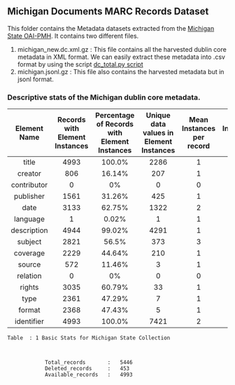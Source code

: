 ## Michigan Documents MARC Records Dataset
This folder contains the Metadata datasets extracted from the [Michigan State OAI-PMH](https://cdm16110.contentdm.oclc.org/oai/oai.php). It contains two different files.
1. michigan_new.dc.xml.gz : This file contains all the harvested dublin core metadata in XML format. We can easily extract these metadata into .csv format by using the script [dc_total.py script](https://github.com/state-pubs-from-web-archives/oaipmh-tools/blob/main/tools/dc_total.py)
2. michigan.jsonl.gz : This file also contains the harvested metadata but in jsonl format.

### Descriptive stats of the Michigan dublin core metadata.


| Element Name | Records with Element Instances | Percentage of Records with Element Instances | Unique data values in Element Instances | Mean Instances per record | Mode Instances per record | Frequency of Mode Instances per record | Entropy | Gini_coefficient |
| :---:   | :---: | :---: | :---:   | :---: | :---: | :---: | :---: | :---: |
| title | 4993 | 100.0% | 2286 | 1 | 1 | 88.98% | 0.825 | 0.584 |
| creator | 806 | 16.14% | 207 | 1 | 1 | 16.14% | 0.758 | 0.659 |
| contributor | 0 | 0% | 0 | 0 | 0 | 0% | 0 | None |
| publisher | 1561 | 31.26% | 425 | 1 | 1 | 31.26% | 0.725 | 0.673 |
| date | 3133 | 62.75% | 1322 | 2 | 3 | 49.67% | 0.773 | 0.767 |
| language | 1 | 0.02% | 1 | 1 | 1 | 0.02% | 0 | 0 |
| description | 4944 | 99.02% | 4291 | 1 | 1 | 92.37% | 0.937 | 0.180 |
| subject | 2821 | 56.5% | 373 | 3 | 4 | 47.43% | 0.462 | 0.915 |
| coverage | 2229 | 44.64% | 210 | 1 | 1 | 37.81% | 0.644 | 0.828 |
| source | 572 | 11.46% | 3 | 1 | 1 | 11.46% | 0.788 | 0.354 |
| relation | 0 | 0% | 0 | 0 | 0 | 0% | 0 | None |
| rights | 3035 | 60.79% | 33 | 1 | 1 | 48.23% | 0.593 | 0.811 |
| type | 2361 | 47.29% | 7 | 1 | 1 | 47.29% | 0.722 | 0.509 |
| format | 2368 | 47.43% | 5 | 1 | 1 | 47.43% | 0.401 | 0.666 |
| identifier | 4993 | 100.0% | 7421 | 2 | 3 | 47.37% | 0.988 | 0.210 |

	Table  : 1 Basic Stats for Michigan State Collection



				Total_records 		: 	5446
				Deleted_records 	: 	453
				Available_records 	:	4993


